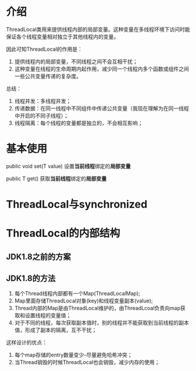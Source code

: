 # 介绍

ThreadLocal类用来提供线程内部的局部变量。这种变量在多线程环境下访问时能保证各个线程变量相对独立于其他线程内的变量。

因此可知ThreadLocal的作用是：

1. 提供线程内的局部变量，不同线程之间不会互相干扰；
2. 这种变量在线程的生命周期内起作用，减少同一个线程内多个函数或组件之间一些公共变量传递的复杂度。

总结：

1. 线程并发：多线程并发；
2. 传递数据：在同一线程中不同组件中传递公共变量（我现在理解为在同一线程中开启的不同子线程）；
3. 线程隔离：每个线程的变量都是独立的，不会相互影响；

# 基本使用

public void set(T value) 设置**当前线程**绑定的**局部变量**

public T get() 获取**当前线程**绑定的**局部变量** 

# ThreadLocal与synchronized

# 	ThreadLocal的内部结构

## JDK1.8之前的方案

## JDK1.8的方法

1. 每个Thread线程内部都有一个Map(ThreadLocalMap);
2. Map里面存储ThreadLocal对象(key)和线程变量副本(value);
3. Thread内部的Map是由ThreadLocal维护的，由ThreadLcoal负责向map获取和设置线程的变量值；
4. 对于不同的线程，每次获取副本值时，别的线程并不能获取到当前线程的副本值，形成了副本的隔离，互不干扰；

这样设计的优点：

1. 每个map存储的entry数量变少-尽量避免哈希冲突；
2. 当Thread销毁的时候ThreadLocal也会销毁，减少内存的使用；

